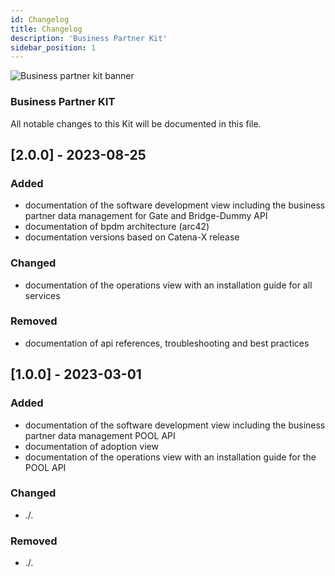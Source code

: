 ```yaml
---
id: Changelog
title: Changelog 
description: 'Business Partner Kit'
sidebar_position: 1
---
```


![Business partner kit banner](@site/static/img/BPKitIcon.png)

### Business Partner KIT

All notable changes to this Kit will be documented in this file.

## [2.0.0] - 2023-08-25

### Added

- documentation of the software development view including the business partner data management for Gate and Bridge-Dummy API
- documentation of bpdm architecture (arc42)
- documentation versions based on Catena-X release

### Changed

- documentation of the operations view with an installation guide for all services

### Removed

- documentation of api references, troubleshooting and best practices

## [1.0.0] - 2023-03-01

### Added

- documentation of the software development view including the business partner data management POOL API
- documentation of adoption view
- documentation of the operations view with an installation guide for the POOL API

### Changed

- ./.

### Removed

- ./.
